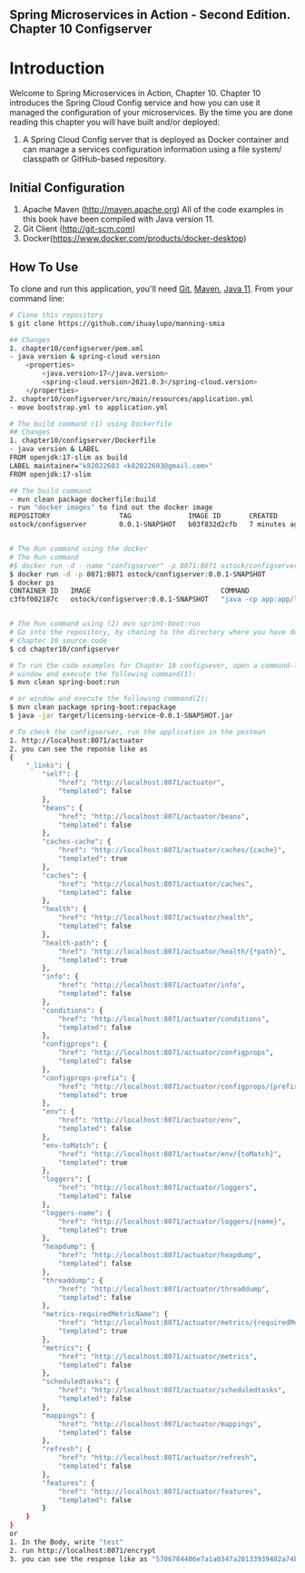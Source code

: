 ## Spring Microservices in Action - Second Edition. Chapter 10 Configserver

# Introduction
Welcome to Spring Microservices in Action, Chapter 10.  Chapter 10 introduces the Spring Cloud Config service and how you can use it managed the configuration of your microservices.  By the time you are done reading this chapter you will have built and/or deployed:

1.  A Spring Cloud Config server that is deployed as Docker container and can manage a services configuration information using a file system/ classpath or GitHub-based repository.

## Initial Configuration
1.	Apache Maven (http://maven.apache.org)  All of the code examples in this book have been compiled with Java version 11.
2.	Git Client (http://git-scm.com)
3.  Docker(https://www.docker.com/products/docker-desktop)

## How To Use

To clone and run this application, you'll need [Git](https://git-scm.com), [Maven](https://maven.apache.org/), [Java 11](https://www.oracle.com/technetwork/java/javase/downloads/jdk11-downloads-5066655.html). From your command line:

```bash
# Clone this repository
$ git clone https://github.com/ihuaylupo/manning-smia

## Changes
1. chapter10/configserver/pom.xml 
- java version & spring-cloud version
    <properties>
		<java.version>17</java.version>
		<spring-cloud.version>2021.0.3</spring-cloud.version>
	</properties>
2. chapter10/configserver/src/main/resources/application.yml
- move bootstrap.yml to application.yml

# The build command (1) using Dockerfile
## Changes
1. chapter10/configserver/Dockerfile
- java version & LABEL
FROM openjdk:17-slim as build
LABEL maintainer="k82022603 <k82022603@gmail.com>"
FROM openjdk:17-slim

## The build command
- mvn clean package dockerfile:build
- run "docker images" to find out the docker image
REPOSITORY                 TAG              IMAGE ID       CREATED         SIZE
ostock/configserver        0.0.1-SNAPSHOT   b03f832d2cfb   7 minutes ago   442MB


# The Run command using the docker
# The Run command
#$ docker run -d --name "configserver" -p 8071:8071 ostock/configserver:0.0.1-SNAPSHOT
$ docker run -d -p 8071:8071 ostock/configserver:0.0.1-SNAPSHOT
$ docker ps
CONTAINER ID   IMAGE                                COMMAND                  CREATED         STATUS         PORTS                                       NAMES
c3fbf002187c   ostock/configserver:0.0.1-SNAPSHOT   "java -cp app:app/li…"   3 minutes ago   Up 3 minutes   0.0.0.0:8071->8071/tcp, :::8071->8071/tcp   configserver


# The Run command using (2) mvn sprint-boot:run
# Go into the repository, by chaning to the directory where you have downloaded the 
# Chapter 10 source code
$ cd chapter10/configserver

# To run the code examples for Chapter 10 configsever, open a command-line 
# window and execute the following command(1):
$ mvn clean spring-boot:run

# or window and execute the following command(2):
$ mvn clean package spring-boot:repackage
$ java -jar target/licensing-service-0.0.1-SNAPSHOT.jar

# To check the configserver, run the application in the postman
1. http://localhost:8071/actuator
2. you can see the reponse like as
{
    "_links": {
        "self": {
            "href": "http://localhost:8071/actuator",
            "templated": false
        },
        "beans": {
            "href": "http://localhost:8071/actuator/beans",
            "templated": false
        },
        "caches-cache": {
            "href": "http://localhost:8071/actuator/caches/{cache}",
            "templated": true
        },
        "caches": {
            "href": "http://localhost:8071/actuator/caches",
            "templated": false
        },
        "health": {
            "href": "http://localhost:8071/actuator/health",
            "templated": false
        },
        "health-path": {
            "href": "http://localhost:8071/actuator/health/{*path}",
            "templated": true
        },
        "info": {
            "href": "http://localhost:8071/actuator/info",
            "templated": false
        },
        "conditions": {
            "href": "http://localhost:8071/actuator/conditions",
            "templated": false
        },
        "configprops": {
            "href": "http://localhost:8071/actuator/configprops",
            "templated": false
        },
        "configprops-prefix": {
            "href": "http://localhost:8071/actuator/configprops/{prefix}",
            "templated": true
        },
        "env": {
            "href": "http://localhost:8071/actuator/env",
            "templated": false
        },
        "env-toMatch": {
            "href": "http://localhost:8071/actuator/env/{toMatch}",
            "templated": true
        },
        "loggers": {
            "href": "http://localhost:8071/actuator/loggers",
            "templated": false
        },
        "loggers-name": {
            "href": "http://localhost:8071/actuator/loggers/{name}",
            "templated": true
        },
        "heapdump": {
            "href": "http://localhost:8071/actuator/heapdump",
            "templated": false
        },
        "threaddump": {
            "href": "http://localhost:8071/actuator/threaddump",
            "templated": false
        },
        "metrics-requiredMetricName": {
            "href": "http://localhost:8071/actuator/metrics/{requiredMetricName}",
            "templated": true
        },
        "metrics": {
            "href": "http://localhost:8071/actuator/metrics",
            "templated": false
        },
        "scheduledtasks": {
            "href": "http://localhost:8071/actuator/scheduledtasks",
            "templated": false
        },
        "mappings": {
            "href": "http://localhost:8071/actuator/mappings",
            "templated": false
        },
        "refresh": {
            "href": "http://localhost:8071/actuator/refresh",
            "templated": false
        },
        "features": {
            "href": "http://localhost:8071/actuator/features",
            "templated": false
        }
    }
}
or
1. In the Body, write "test"
2. run http://localhost:8071/encrypt
3. you can see the respnse like as "5706784406e7a1a0347a20133939402a74bcd46d234e420f04e29083b96e2e9c"

